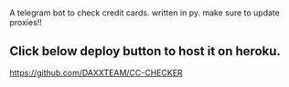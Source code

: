 #

A telegram bot to check credit cards. written in py.
make sure to update proxies!!


## Click below deploy button to host it on heroku.

https://github.com/DAXXTEAM/CC-CHECKER

